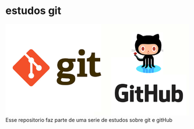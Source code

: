 # estudos git

![GitHub Logo](./gitgitHub.png)
Esse repositorio faz parte de uma serie de estudos sobre git e gitHub